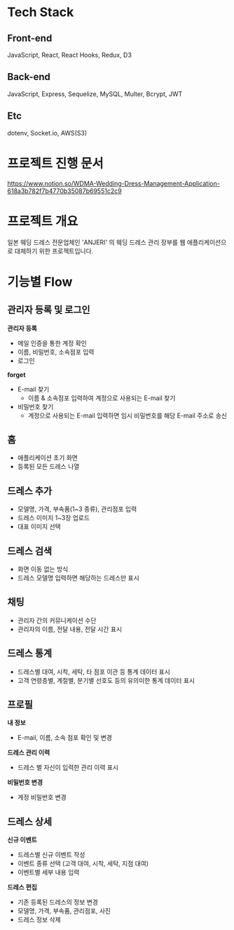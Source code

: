 # Tech Stack

## Front-end
JavaScript, React, React Hooks, Redux, D3

## Back-end
JavaScript, Express, Sequelize, MySQL, Multer, Bcrypt, JWT

## Etc
dotenv, Socket.io, AWS(S3)

# 프로젝트 진행 문서
https://www.notion.so/WDMA-Wedding-Dress-Management-Application-618a3b782f7b4770b35087b69551c2c9

# 프로젝트 개요
일본 웨딩 드레스 전문업체인 'ANJERI' 의 웨딩 드레스 관리 장부를 웹 애플리케이션으로 대체하기 위한 프로젝트입니다.

# 기능별 Flow

## 관리자 등록 및 로그인
**관리자 등록**
* 메일 인증을 통한 계정 확인
* 이름, 비밀번호, 소속점포 입력
* 로그인

**forget**
* E-mail 찾기
  * 이름 & 소속점포 입력하여 계정으로 사용되는 E-mail 찾기
* 비밀번호 찾기
  * 계정으로 사용되는 E-mail 입력하면 임시 비밀번호를 해당 E-mail 주소로 송신

## 홈
* 애플리케이션 초기 화면
* 등록된 모든 드레스 나열

## 드레스 추가
* 모델명, 가격, 부속품(1~3 종류), 관리점포 입력
* 드레스 이미지 1~3장 업로드
* 대표 이미지 선택

## 드레스 검색
* 화면 이동 없는 방식
* 드레스 모델명 입력하면 해당하는 드레스만 표시

## 채팅
* 관리자 간의 커뮤니케이션 수단
* 관리자의 이름, 전달 내용, 전달 시간 표시

## 드레스 통계
* 드레스별 대여, 시착, 세탁, 타 점포 이관 등 통계 데이터 표시
* 고객 연령층별, 계절별, 분기별 선호도 등의 유의미한 통계 데이터 표시

## 프로필
**내 정보**
* E-mail, 이름, 소속 점포 확인 및 변경

**드레스 관리 이력**
* 드레스 별 자신이 입력한 관리 이력 표시

**비밀번호 변경**
* 계정 비밀번호 변경

## 드레스 상세
**신규 이벤트**
* 드레스별 신규 이벤트 작성
* 이벤트 종류 선택 (고객 대여, 시착, 세탁, 지점 대여)
* 이벤트별 세부 내용 입력

**드레스 편집**
* 기존 등록된 드레스의 정보 변경
* 모델명, 가격, 부속품, 관리점포, 사진
* 드레스 정보 삭제